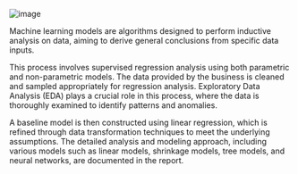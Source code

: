 ![image](https://github.com/user-attachments/assets/5701b368-e584-471f-bdc3-a654b5094c75)

Machine learning models are algorithms designed to perform inductive analysis on data, aiming to derive general conclusions from specific data inputs.

This process involves supervised regression analysis using both parametric and non-parametric models. The data provided by the business is cleaned and sampled appropriately for regression analysis. Exploratory Data Analysis (EDA) plays a crucial role in this process, where the data is thoroughly examined to identify patterns and anomalies.

A baseline model is then constructed using linear regression, which is refined through data transformation techniques to meet the underlying assumptions. The detailed analysis and modeling approach, including various models such as linear models, shrinkage models, tree models, and neural networks, are documented in the report.
